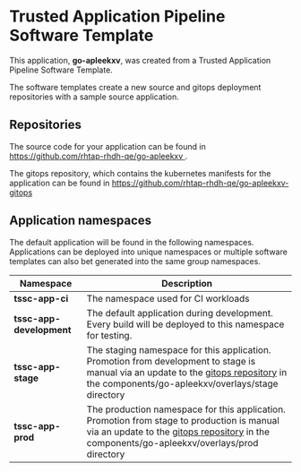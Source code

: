 # Trusted Application Pipeline Software Template

This application, **go-apleekxv**, was created from a Trusted Application Pipeline Software Template.

The software templates create a new source and gitops deployment repositories with a sample source application. 

## Repositories

The source code for your application can be found in [https://github.com/rhtap-rhdh-qe/go-apleekxv ](https://github.com/rhtap-rhdh-qe/go-apleekxv ).
 
The gitops repository, which contains the kubernetes manifests for the application can be found in 
[https://github.com/rhtap-rhdh-qe/go-apleekxv-gitops ](https://github.com/rhtap-rhdh-qe/go-apleekxv-gitops ) 

## Application namespaces 

The default application will be found in the following namespaces. Applications can be deployed into unique namespaces or multiple software templates can also bet generated into the same group namespaces.  

|  Namespace   |  Description   |  
| -------- | -------- |
| **tssc-app-ci** | The namespace used for CI workloads |
| **tssc-app-development** | The default application during development. Every build will be deployed to this namespace for testing. |
| **tssc-app-stage** | The staging namespace for this application. Promotion from development to stage is manual via an update to the [gitops repository](https://github.com/rhtap-rhdh-qe/go-apleekxv-gitops ) in the components/go-apleekxv/overlays/stage directory |
| **tssc-app-prod** | The production namespace for this application. Promotion from stage to production is manual via an update to the [gitops repository](https://github.com/rhtap-rhdh-qe/go-apleekxv-gitops ) in the components/go-apleekxv/overlays/prod directory |